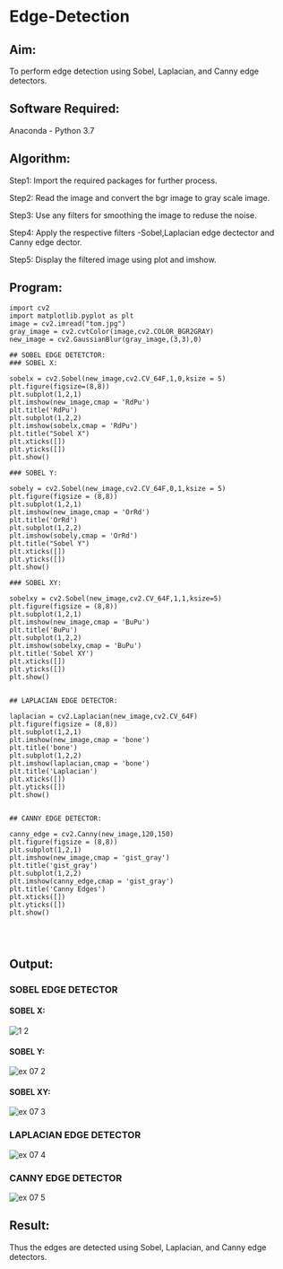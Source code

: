 # Edge-Detection
## Aim:
To perform edge detection using Sobel, Laplacian, and Canny edge detectors.

## Software Required:
Anaconda - Python 3.7

## Algorithm:
Step1:
Import the required packages for further process.

Step2:
Read the image and convert the bgr image to gray scale image.

Step3:
Use any filters for smoothing the image to reduse the noise.

Step4:
Apply the respective filters -Sobel,Laplacian edge dectector and Canny edge dector.

Step5:
Display the filtered image using plot and imshow.

 
## Program:

``` 
import cv2
import matplotlib.pyplot as plt
image = cv2.imread("tom.jpg")
gray_image = cv2.cvtColor(image,cv2.COLOR_BGR2GRAY)
new_image = cv2.GaussianBlur(gray_image,(3,3),0)

## SOBEL EDGE DETETCTOR:
### SOBEL X:

sobelx = cv2.Sobel(new_image,cv2.CV_64F,1,0,ksize = 5)
plt.figure(figsize=(8,8))
plt.subplot(1,2,1)
plt.imshow(new_image,cmap = 'RdPu')
plt.title('RdPu')
plt.subplot(1,2,2)
plt.imshow(sobelx,cmap = 'RdPu')
plt.title("Sobel X")
plt.xticks([])
plt.yticks([])
plt.show()

### SOBEL Y:

sobely = cv2.Sobel(new_image,cv2.CV_64F,0,1,ksize = 5)
plt.figure(figsize = (8,8))
plt.subplot(1,2,1)
plt.imshow(new_image,cmap = 'OrRd')
plt.title('OrRd')
plt.subplot(1,2,2)
plt.imshow(sobely,cmap = 'OrRd')
plt.title("Sobel Y")
plt.xticks([])
plt.yticks([])
plt.show()

### SOBEL XY:

sobelxy = cv2.Sobel(new_image,cv2.CV_64F,1,1,ksize=5)
plt.figure(figsize = (8,8))
plt.subplot(1,2,1)
plt.imshow(new_image,cmap = 'BuPu')
plt.title('BuPu')
plt.subplot(1,2,2)
plt.imshow(sobelxy,cmap = 'BuPu')
plt.title('Sobel XY')
plt.xticks([])
plt.yticks([])
plt.show()


## LAPLACIAN EDGE DETECTOR:

laplacian = cv2.Laplacian(new_image,cv2.CV_64F)
plt.figure(figsize = (8,8))
plt.subplot(1,2,1)
plt.imshow(new_image,cmap = 'bone')
plt.title('bone')
plt.subplot(1,2,2)
plt.imshow(laplacian,cmap = 'bone')
plt.title('Laplacian')
plt.xticks([])
plt.yticks([])
plt.show()


## CANNY EDGE DETECTOR:

canny_edge = cv2.Canny(new_image,120,150)
plt.figure(figsize = (8,8))
plt.subplot(1,2,1)
plt.imshow(new_image,cmap = 'gist_gray')
plt.title('gist_gray')
plt.subplot(1,2,2)
plt.imshow(canny_edge,cmap = 'gist_gray')
plt.title('Canny Edges')
plt.xticks([])
plt.yticks([])
plt.show()




```
## Output:
### SOBEL EDGE DETECTOR
#### SOBEL X:
![1 2](https://user-images.githubusercontent.com/93427201/168774631-e0a8eb62-2d22-47bb-8e59-b0afdbfb9c6f.png)
#### SOBEL Y:
![ex 07  2](https://user-images.githubusercontent.com/93427201/168775197-d761b82e-5aa3-47a4-bfe9-1a378a57fb93.png)

#### SOBEL XY:
![ex 07 3](https://user-images.githubusercontent.com/93427201/168774840-927a6065-570e-4485-8b48-b7b6ba16d103.png)

### LAPLACIAN EDGE DETECTOR
![ex 07 4](https://user-images.githubusercontent.com/93427201/168774893-eee22dd0-505c-4985-a4c2-64fd2df0cf6a.png)


### CANNY EDGE DETECTOR
![ex 07 5](https://user-images.githubusercontent.com/93427201/168774925-16e89aa7-eed1-4643-b9ae-8ce47c777851.png)

## Result:
Thus the edges are detected using Sobel, Laplacian, and Canny edge detectors.

